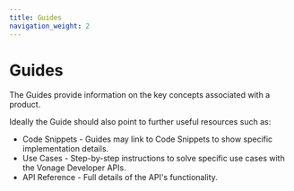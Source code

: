 ```yaml
---
title: Guides
navigation_weight: 2
---
```


# Guides

The Guides provide information on the key concepts associated with a product.

Ideally the Guide should also point to further useful resources such as:

* Code Snippets - Guides may link to Code Snippets to show specific implementation details.
* Use Cases - Step-by-step instructions to solve specific use cases with the Vonage Developer APIs.
* API Reference - Full details of the API's functionality.
